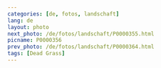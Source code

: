 ```yaml
---
categories: [de, fotos, landschaft]
lang: de
layout: photo
next_photo: /de/fotos/landschaft/P0000355.html
picname: P0000356
prev_photo: /de/fotos/landschaft/P0000364.html
tags: [Dead Grass]
---
```

